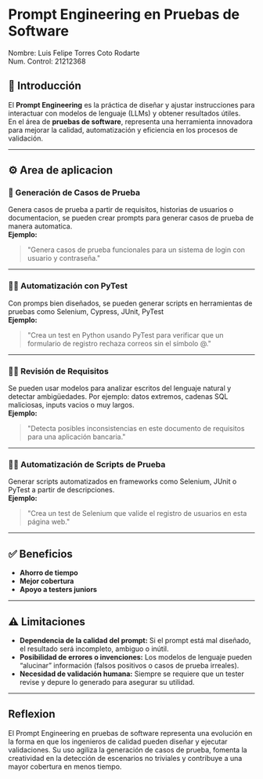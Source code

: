 # Prompt Engineering en Pruebas de Software
Nombre: Luis Felipe Torres Coto Rodarte  
Num. Control: 21212368

## 🎯 Introducción
El **Prompt Engineering** es la práctica de diseñar y ajustar instrucciones para interactuar con modelos de lenguaje (LLMs) y obtener resultados útiles.  
En el área de **pruebas de software**, representa una herramienta innovadora para mejorar la calidad, automatización y eficiencia en los procesos de validación.

---

## ⚙️ Area de aplicacion

### 📝 Generación de Casos de Prueba
Genera casos de prueba a partir de requisitos, historias de usuarios o documentacion, se pueden crear prompts para generar casos de prueba de manera automatica.   
**Ejemplo:**   
> "Genera casos de prueba funcionales para un sistema de login con usuario y contraseña."

---

### 🧑‍💻 Automatización con PyTest
Con promps bien diseñados, se pueden generar scripts en herramientas de pruebas como Selenium, Cypress, JUnit, PyTest  
**Ejemplo:**  
> "Crea un test en Python usando PyTest para verificar que un formulario de registro rechaza correos sin el símbolo @."
---

### 🧑‍💻 Revisión de Requisitos
Se pueden usar modelos para analizar escritos del lenguaje natural y detectar ambigüedades. Por ejemplo: datos extremos, cadenas SQL maliciosas, inputs vacios o muy largos.  
**Ejemplo:**  
> "Detecta posibles inconsistencias en este documento de requisitos para una aplicación bancaria."

---

### 🧑‍💻 Automatización de Scripts de Prueba
Generar scripts automatizados en frameworks como Selenium, JUnit o PyTest a partir de descripciones.  
**Ejemplo:**  
> "Crea un test de Selenium que valide el registro de usuarios en esta página web."

---

## ✅ Beneficios
- **Ahorro de tiempo**
- **Mejor cobertura** 
- **Apoyo a testers juniors**

---

## ⚠️ Limitaciones
- **Dependencia de la calidad del prompt:** Si el prompt está mal diseñado, el resultado será incompleto, ambiguo o inútil.
- **Posibilidad de errores o invenciones:** Los modelos de lenguaje pueden “alucinar” información (falsos positivos o casos de prueba irreales).
- **Necesidad de validación humana:** Siempre se requiere que un tester revise y depure lo generado para asegurar su utilidad. 

--- 

## Reflexion
El Prompt Engineering en pruebas de software representa una evolución en la forma en que los ingenieros de calidad pueden diseñar y ejecutar validaciones. Su uso agiliza la generación de casos de prueba, fomenta la creatividad en la detección de escenarios no triviales y contribuye a una mayor cobertura en menos tiempo.
